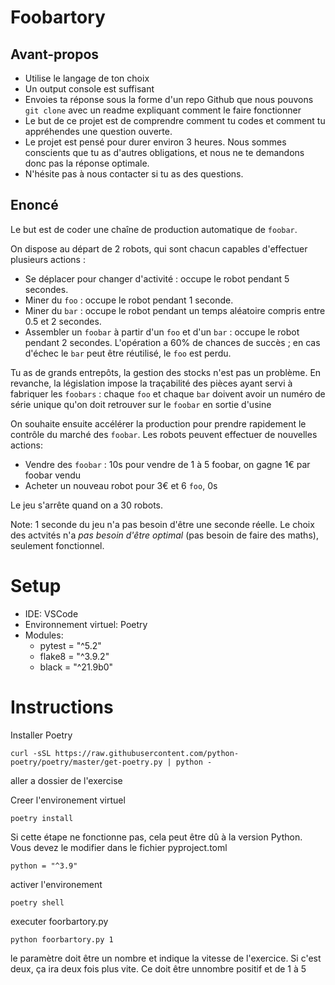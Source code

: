 # Foobartory

## Avant-propos

- Utilise le langage de ton choix
- Un output console est suffisant
- Envoies ta réponse sous la forme d'un repo Github que nous pouvons `git clone` avec un readme expliquant comment le faire fonctionner
- Le but de ce projet est de comprendre comment tu codes et comment tu appréhendes une question ouverte.
- Le projet est pensé pour durer environ 3 heures. Nous sommes conscients que tu as d'autres obligations, et nous ne te demandons donc pas la réponse optimale.
- N'hésite pas à nous contacter si tu as des questions.

## Enoncé

Le but est de coder une chaîne de production automatique de `foobar`.

On dispose au départ de 2 robots, qui sont chacun capables d'effectuer plusieurs actions :

- Se déplacer pour changer d'activité : occupe le robot pendant 5 secondes.
- Miner du `foo` : occupe le robot pendant 1 seconde.
- Miner du `bar` : occupe le robot pendant un temps aléatoire compris entre 0.5 et 2 secondes.
- Assembler un `foobar` à partir d'un `foo` et d'un `bar` : occupe le robot pendant 2 secondes. L'opération a 60% de chances de succès ; en cas d'échec le `bar` peut être réutilisé, le `foo` est perdu.

Tu as de grands entrepôts, la gestion des stocks n'est pas un problème.
En revanche, la législation impose la traçabilité des pièces ayant servi à fabriquer les `foobars` : chaque `foo` et chaque `bar` doivent avoir un numéro de série unique qu'on doit retrouver sur le `foobar` en sortie d'usine

On souhaite ensuite accélérer la production pour prendre rapidement le contrôle du marché des `foobar`. Les robots peuvent effectuer de nouvelles actions:

- Vendre des `foobar` : 10s pour vendre de 1 à 5 foobar, on gagne 1€ par foobar vendu
- Acheter un nouveau robot pour 3€ et 6 `foo`, 0s

Le jeu s'arrête quand on a 30 robots.

Note:
1 seconde du jeu n'a pas besoin d'être une seconde réelle.
Le choix des actvités n'a _pas besoin d'être optimal_ (pas besoin de faire des maths), seulement fonctionnel.


# Setup

- IDE: VSCode
- Environnement virtuel: Poetry
- Modules:
    - pytest = "^5.2"
    - flake8 = "^3.9.2"
    - black = "^21.9b0"

# Instructions

Installer Poetry

````
curl -sSL https://raw.githubusercontent.com/python-poetry/poetry/master/get-poetry.py | python -
````

aller a dossier de l'exercise

Creer l'environement virtuel
````
poetry install
````
Si cette étape ne fonctionne pas, cela peut être dû à la version Python. Vous devez le modifier dans le fichier pyproject.toml
````
python = "^3.9"
````

activer l'environement
```
poetry shell
```
executer foorbartory.py
```
python foorbartory.py 1
```
le paramètre doit être un nombre et indique la vitesse de l'exercice. Si c'est deux, ça ira deux fois plus vite. Ce doit être unnombre positif et de 1 à 5

